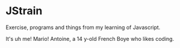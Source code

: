 # JStrain
Exercise, programs and things from my learning of Javascript.

It's uh me! Mario!
Antoine, a 14 y-old French Boye who likes coding.
